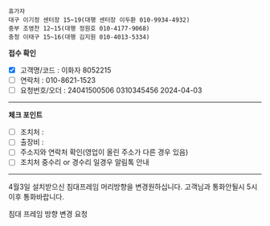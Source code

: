 ```
휴가자
대구 이기정 센터장 15~19(대행 센터장 이두환 010-9934-4932)
중부 조영찬 12~15(대행 정원호 010-4177-9068)
충청 이태구 15~16(대행 김지원 010-4013-5334)
```

**접수 확인**
- [x] 고객명/코드 : 이화자 8052215
- [ ] 연락처 : 010-8621-1523
- [ ] 요청번호/오더 : 24041500506 0310345456 2024-04-03
---
**체크 포인트**
- [ ] 조치처 : 
- [ ] 출장비 : 
- [ ] 주소지와 연락처 확인(영업이 올린 주소가 다른 경우 있음)
- [ ] 조치처 중수리 or 경수리 일경우 알림톡 안내
---
4월3일 설치받으신 침대프레임 머리방향을 변경원하십니다. 고객님과 통화안될시 5시이후 통화바랍니다.

침대 프레임 방향 변경 요청


